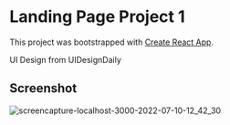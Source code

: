# Landing Page Project 1

This project was bootstrapped with [Create React App](https://github.com/facebook/create-react-app).

UI Design from UIDesignDaily

## Screenshot
![screencapture-localhost-3000-2022-07-10-12_42_30](https://user-images.githubusercontent.com/81738932/178132703-2e907117-b95e-45e8-96bb-da372e7ae3f9.png)

